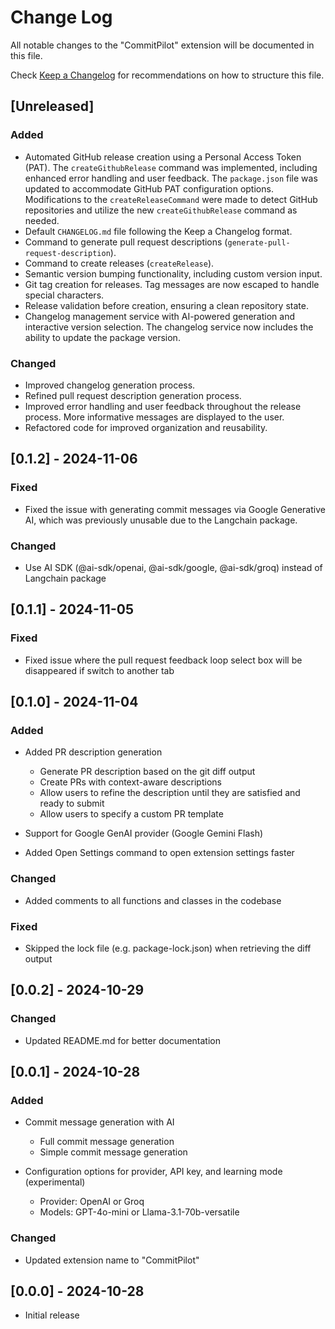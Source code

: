# Change Log

All notable changes to the "CommitPilot" extension will be documented in this file.

Check [Keep a Changelog](http://keepachangelog.com/) for recommendations on how to structure this file.

## [Unreleased]

### Added

- Automated GitHub release creation using a Personal Access Token (PAT). The `createGithubRelease` command was implemented, including enhanced error handling and user feedback. The `package.json` file was updated to accommodate GitHub PAT configuration options. Modifications to the `createReleaseCommand` were made to detect GitHub repositories and utilize the new `createGithubRelease` command as needed.
- Default `CHANGELOG.md` file following the Keep a Changelog format.
- Command to generate pull request descriptions (`generate-pull-request-description`).
- Command to create releases (`createRelease`).
- Semantic version bumping functionality, including custom version input.
- Git tag creation for releases. Tag messages are now escaped to handle special characters.
- Release validation before creation, ensuring a clean repository state.
- Changelog management service with AI-powered generation and interactive version selection. The changelog service now includes the ability to update the package version.

### Changed

- Improved changelog generation process.
- Refined pull request description generation process.
- Improved error handling and user feedback throughout the release process. More informative messages are displayed to the user.
- Refactored code for improved organization and reusability.

## [0.1.2] - 2024-11-06

### Fixed

- Fixed the issue with generating commit messages via Google Generative AI, which was previously unusable due to the Langchain package.

### Changed

- Use AI SDK (@ai-sdk/openai, @ai-sdk/google, @ai-sdk/groq) instead of Langchain package

## [0.1.1] - 2024-11-05

### Fixed

- Fixed issue where the pull request feedback loop select box will be disappeared if switch to another tab

## [0.1.0] - 2024-11-04

### Added

- Added PR description generation

  - Generate PR description based on the git diff output
  - Create PRs with context-aware descriptions
  - Allow users to refine the description until they are satisfied and ready to submit
  - Allow users to specify a custom PR template

- Support for Google GenAI provider (Google Gemini Flash)
- Added Open Settings command to open extension settings faster

### Changed

- Added comments to all functions and classes in the codebase

### Fixed

- Skipped the lock file (e.g. package-lock.json) when retrieving the diff output

## [0.0.2] - 2024-10-29

### Changed

- Updated README.md for better documentation

## [0.0.1] - 2024-10-28

### Added

- Commit message generation with AI

  - Full commit message generation
  - Simple commit message generation

- Configuration options for provider, API key, and learning mode (experimental)

  - Provider: OpenAI or Groq
  - Models: GPT-4o-mini or Llama-3.1-70b-versatile

### Changed

- Updated extension name to "CommitPilot"

## [0.0.0] - 2024-10-28

- Initial release
